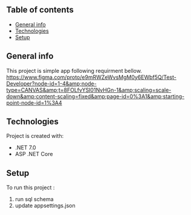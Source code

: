 ## Table of contents
* [General info](#general-info)
* [Technologies](#technologies)
* [Setup](#setup)

## General info
This project is simple app following requirment bellow.
https://www.figma.com/proto/e9mRWZeWvsMgM0y6EWbf5Q/Test-Developer?node-id=1-4&amp;node-type=CANVAS&amp;t=8FOLfvYSI01NvHGn-1&amp;scaling=scale-down&amp;content-scaling=fixed&amp;page-id=0%3A1&amp;starting-point-node-id=1%3A4
	
## Technologies
Project is created with:
* .NET 7.0
* ASP .NET Core
	
## Setup
To run this project : 
1. run sql schema
2. update appsettings.json
